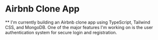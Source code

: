 # Airbnb Clone App

\*\* I'm currently building an Airbnb clone app using TypeScript, Tailwind CSS, and MongoDB. One of the major features I'm working on is the user authentication system for secure login and registration.
